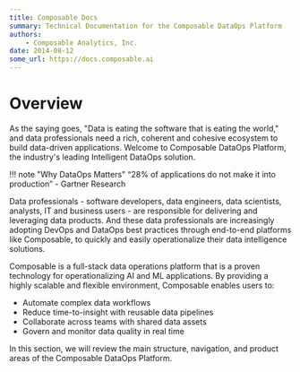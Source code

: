 ```yaml
---
title: Composable Docs
summary: Technical Documentation for the Composable DataOps Platform
authors:
    - Composable Analytics, Inc.
date: 2014-08-12
some_url: https://docs.composable.ai
---
```


# Overview

As the saying goes, "Data is eating the software that is eating the world," and data professionals need a rich, coherent and cohesive ecosystem to build data-driven applications. Welcome to Composable DataOps Platform, the industry's leading Intelligent DataOps solution.

!!! note "Why DataOps Matters"
    “28% of applications do not make it into production” - Gartner Research

Data professionals - software developers, data engineers, data scientists, analysts, IT and business users - are responsible for delivering and leveraging data products. And these data professionals are increasingly adopting DevOps and DataOps best practices through end-to-end platforms like Composable, to quickly and easily operationalize their data intelligence solutions.

Composable is a full-stack data operations platform that is a proven technology for operationalizing AI and ML applications. By providing a highly scalable and flexible environment, Composable enables users to:

- Automate complex data workflows
- Reduce time-to-insight with reusable data pipelines
- Collaborate across teams with shared data assets
- Govern and monitor data quality in real time

In this section, we will review the main structure, navigation, and product areas of the Composable DataOps Platform.